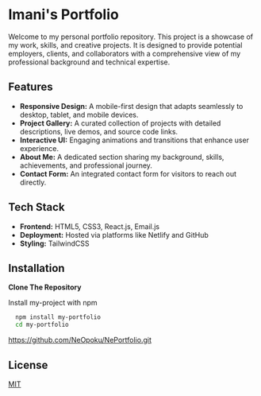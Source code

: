 # Imani's Portfolio

Welcome to my personal portfolio repository. This project is a showcase of my work, skills, and creative projects. It is designed to provide potential employers, clients, and collaborators with a comprehensive view of my professional background and technical expertise.


## Features

- **Responsive Design:** A mobile-first design that adapts seamlessly to desktop, tablet, and mobile devices.
- **Project Gallery:** A curated collection of projects with detailed descriptions, live demos, and source code links.
- **Interactive UI:** Engaging animations and transitions that enhance user experience.
- **About Me:** A dedicated section sharing my background, skills, achievements, and professional journey.
- **Contact Form:** An integrated contact form for visitors to reach out directly.



## Tech Stack

- **Frontend:** HTML5, CSS3, React.js, Email.js
- **Deployment:** Hosted via platforms like Netlify and GitHub 
- **Styling:** TailwindCSS



## Installation
**Clone The Repository**

Install my-project with npm

```bash
  npm install my-portfolio
  cd my-portfolio
```
https://github.com/NeOpoku/NePortfolio.git
    
## License

[MIT](https://choosealicense.com/licenses/mit/)

